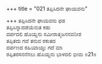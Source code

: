 +++
title = "021 ತಪ್ಪಿಸಿದನೇ ಘಾಯವನು"

+++
ತಪ್ಪಿಸಿದನೇ ಘಾಯವನು ಫಡ  
ತಪ್ಪಿಸಿನ್ನಾದಡೆಯೆನುತ ಕಡು  
ದರ್ಪದಲಿ ಹೊಯ್ದನು ಸಮೀರಾತ್ಮಜನನವನೀಶ  
ತಪ್ಪಿತದು ಗದೆ ತನುವ ರಕುತದ  
ದರ್ಪಣದ ರಹಿಯಾಯ್ತು ಗದೆ ಮಾ  
ರಪ್ಪಿತರಸನನೆನಲು ಹೊಯ್ದನು ಭಾಳದಲಿ ಭೀಮ     ॥21॥